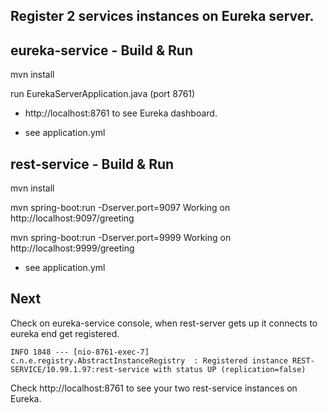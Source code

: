 ## Register 2 services instances on Eureka server.

## eureka-service - Build & Run

mvn install

run EurekaServerApplication.java (port 8761)

- http://localhost:8761 to see Eureka dashboard.

- see application.yml

## rest-service - Build & Run

mvn install

mvn spring-boot:run -Dserver.port=9097
Working on http://localhost:9097/greeting

mvn spring-boot:run -Dserver.port=9999
Working on http://localhost:9999/greeting

- see application.yml

## Next

Check on eureka-service console, when rest-server gets up it connects to eureka end get registered.

	INFO 1848 --- [nio-8761-exec-7] c.n.e.registry.AbstractInstanceRegistry  : Registered instance REST-SERVICE/10.99.1.97:rest-service with status UP (replication=false)

Check http://localhost:8761 to see your two rest-service instances on Eureka.
